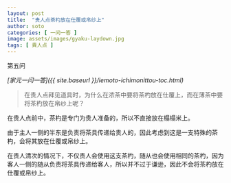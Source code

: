 ```yaml
---
layout: post
title:  "贵人点茶杓放在仕覆或帛纱上"
author: soto
categories: [ 一问一答 ]
image: assets/images/gyaku-laydown.jpg
tags: [ 貴人点 ]
---
```


第五问

*[家元一问一答]({{ site.baseurl }}/iemoto-ichimonittou-toc.html)*

> 在贵人点拜见道具时，为什么在浓茶中要将茶杓放在仕覆上，而在薄茶中要将茶杓放在帛纱上呢？

在贵人点前中，茶杓是专门为贵人准备的，所以不直接放在榻榻米上。

由于主人一侧的半东是负责将茶具传递给贵人的，因此考虑到这是一支特殊的茶杓，会将其放在仕覆或帛纱上。

在贵人清次的情况下，不仅贵人会使用这支茶杓，随从也会使用相同的茶杓，因为客人一侧的随从负责将茶具传递给客人，所以并不过于谦逊，因此不会将茶杓放在仕覆或帛纱上。

